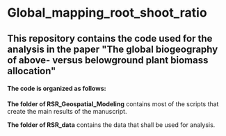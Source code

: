 # Global_mapping_root_shoot_ratio

## This repository contains the code used for the analysis in the paper "The global biogeography of above- versus belowground plant biomass allocation"

#### The code is organized as follows:

**The folder of RSR_Geospatial_Modeling** contains most of the scripts that create the main results of the manuscript.

**The folder of RSR_data** contains the data that shall be used for analysis.
